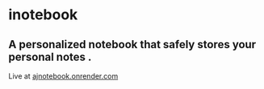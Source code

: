 # inotebook
## A personalized notebook that safely stores your personal notes .
Live at <a href="https://www.google.com/" target="_blank">ajnotebook.onrender.com</a>
